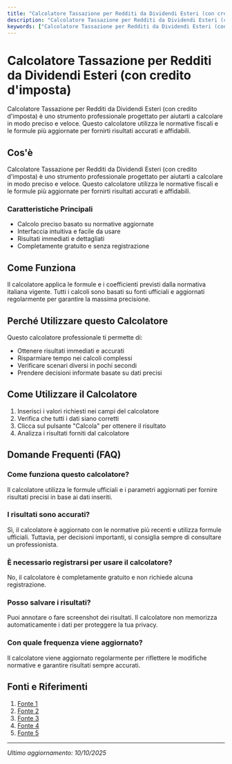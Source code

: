 ```yaml
---
title: "Calcolatore Tassazione per Redditi da Dividendi Esteri (con credito d'imposta)"
description: "Calcolatore Tassazione per Redditi da Dividendi Esteri (con credito d'imposta) è uno strumento professionale progettato per aiutarti a calcolare in modo preciso e veloce. Questo calcolatore utilizza le normative fiscali e le formule più aggiornate per fornirti risultati accurati e affidabili."
keywords: ["Calcolatore Tassazione per Redditi da Dividendi Esteri (con credito d'imposta)", "calcolatore", "calcolo online"]
---
```


# Calcolatore Tassazione per Redditi da Dividendi Esteri (con credito d'imposta)

Calcolatore Tassazione per Redditi da Dividendi Esteri (con credito d'imposta) è uno strumento professionale progettato per aiutarti a calcolare in modo preciso e veloce. Questo calcolatore utilizza le normative fiscali e le formule più aggiornate per fornirti risultati accurati e affidabili.

## Cos'è

Calcolatore Tassazione per Redditi da Dividendi Esteri (con credito d'imposta) è uno strumento professionale progettato per aiutarti a calcolare in modo preciso e veloce. Questo calcolatore utilizza le normative fiscali e le formule più aggiornate per fornirti risultati accurati e affidabili.

### Caratteristiche Principali

- Calcolo preciso basato su normative aggiornate
- Interfaccia intuitiva e facile da usare
- Risultati immediati e dettagliati
- Completamente gratuito e senza registrazione

## Come Funziona

Il calcolatore applica le formule e i coefficienti previsti dalla normativa italiana vigente. Tutti i calcoli sono basati su fonti ufficiali e aggiornati regolarmente per garantire la massima precisione.

## Perché Utilizzare questo Calcolatore

Questo calcolatore professionale ti permette di:

- Ottenere risultati immediati e accurati
- Risparmiare tempo nei calcoli complessi
- Verificare scenari diversi in pochi secondi
- Prendere decisioni informate basate su dati precisi

## Come Utilizzare il Calcolatore

1. Inserisci i valori richiesti nei campi del calcolatore
2. Verifica che tutti i dati siano corretti
3. Clicca sul pulsante "Calcola" per ottenere il risultato
4. Analizza i risultati forniti dal calcolatore

## Domande Frequenti (FAQ)

### Come funziona questo calcolatore?

Il calcolatore utilizza le formule ufficiali e i parametri aggiornati per fornire risultati precisi in base ai dati inseriti.

### I risultati sono accurati?

Sì, il calcolatore è aggiornato con le normative più recenti e utilizza formule ufficiali. Tuttavia, per decisioni importanti, si consiglia sempre di consultare un professionista.

### È necessario registrarsi per usare il calcolatore?

No, il calcolatore è completamente gratuito e non richiede alcuna registrazione.

### Posso salvare i risultati?

Puoi annotare o fare screenshot dei risultati. Il calcolatore non memorizza automaticamente i dati per proteggere la tua privacy.

### Con quale frequenza viene aggiornato?

Il calcolatore viene aggiornato regolarmente per riflettere le modifiche normative e garantire risultati sempre accurati.

## Fonti e Riferimenti

1. [Fonte 1](https://www.exportusa.us/tassazione_dividendi_corporation.php)
2. [Fonte 2](https://www.tassetrading.it/calcolatore-tasse-dividendi-interattivo-tassazione-dividendi/)
3. [Fonte 3](https://www.agenziaentrate.gov.it/portale/archivio/modelli-e-istruzioni/modelli-2008-2016/modelli-di-dichiarazione/2007/unico-pf-2007/fascicolo_1/3_guida_alla_compilazione_del_modello_unico_2007/9_quadro_cr_crediti_d_imposta.html)
4. [Fonte 4](https://www.fisco7.it/2018/09/dividendi-esteri-determinazione-del-reddito-imponibile-e-del-credito-di-imposta/)
5. [Fonte 5](https://www.itaxa.it/blog/credito-imposte-estero/)

---

*Ultimo aggiornamento: 10/10/2025*

